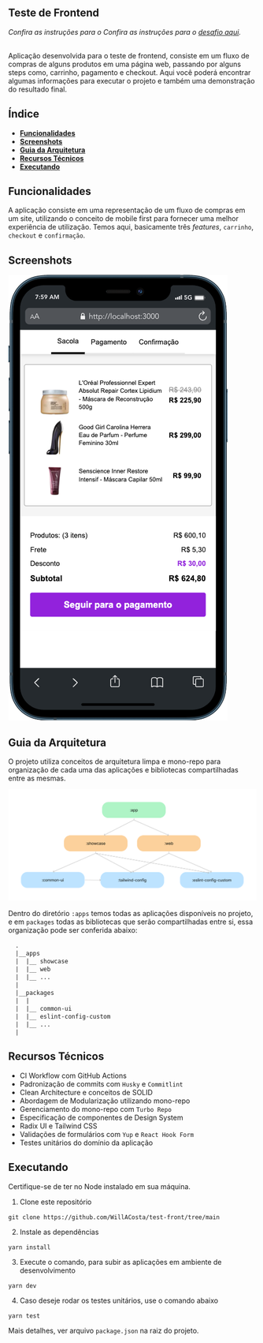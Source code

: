 ## Teste de Frontend

_Confira as instruções para o Confira as instruções para o [desafio aqui](https://github.com/WillACosta/test-front/tree/main/docs/instructions)._
<br><br>

Aplicação desenvolvida para o teste de frontend, consiste em um fluxo de compras de alguns produtos em uma página web, passando por alguns steps como, carrinho, pagamento e checkout. Aqui você poderá encontrar algumas informações para executar o projeto e também uma demonstração do resultado final.

## Índice

- **[Funcionalidades](#funcionalidades)**
- **[Screenshots](#screenshots)**
- **[Guia da Arquitetura](#guia-da-arquitetura)**
- **[Recursos Técnicos](#recursos-tecnicos)**
- **[Executando](#executando)**

## Funcionalidades

A aplicação consiste em uma representação de um fluxo de compras em um site, utilizando o conceito de mobile first para fornecer
uma melhor experiência de utilização. Temos aqui, basicamente três _features_, `carrinho`, `checkout` e `confirmação`.

## Screenshots

![captura de tela da aplicação](docs/mobile.png "captura de tela da aplicação")

## Guia da Arquitetura

O projeto utiliza conceitos de arquitetura limpa e mono-repo para organização de cada uma das aplicações e bibliotecas
compartilhadas entre as mesmas.

![representação dos módulos da aplicação](docs/app_modules.png "representação dos módulos da aplicação")

Dentro do diretório `:apps` temos todas as aplicações disponíveis no projeto, e em
`packages` todas as bibliotecas que serão compartilhadas entre si, essa organização pode ser conferida abaixo:

```
  .
  |__apps
  |  |__ showcase
  |  |__ web
  |  |__ ...
  |
  |__packages
  |  |
  |  |__ common-ui
  |  |__ eslint-config-custom
  |  |__ ...
  |
```

## Recursos Técnicos

- CI Workflow com GitHub Actions
- Padronização de commits com `Husky` e `Commitlint`
- Clean Architecture e conceitos de SOLID
- Abordagem de Modularização utilizando mono-repo
- Gerenciamento do mono-repo com `Turbo Repo`
- Especificação de componentes de Design System
- Radix UI e Tailwind CSS
- Validações de formulários com `Yup` e `React Hook Form`
- Testes unitários do domínio da aplicação

## Executando

Certifique-se de ter no Node instalado em sua máquina.

1. Clone este repositório
```shell
git clone https://github.com/WillACosta/test-front/tree/main
```

2. Instale as dependências
```shell
yarn install
```

3. Execute o comando, para subir as aplicações em ambiente de desenvolvimento
```shell
yarn dev
```

4. Caso deseje rodar os testes unitários, use o comando abaixo
```shell
yarn test
```

Mais detalhes, ver arquivo `package.json` na raiz do projeto.